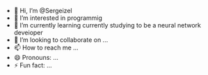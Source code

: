 - 👋 Hi, I’m @Sergeizel
- 👀 I’m interested in programmig
- 🌱 I’m currently learning currently studying to be a neural network deveioper
- 💞️ I’m looking to collaborate on ...
- 📫 How to reach me ...
- 😄 Pronouns: ...
- ⚡ Fun fact: ...

<!---
Sergeizel/Sergeizel is a ✨ special ✨ repository because its `README.md` (this file) appears on your GitHub profile.
You can click the Preview link to take a look at your changes.
--->
